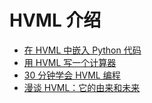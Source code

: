 # HVML 介绍

- [在 HVML 中嵌入 Python 代码](embed-python-in-hvml-program-zh.md)
- [用 HVML 写一个计算器](write-a-calculator-by-using-hvml-step-by-step-zh.md)
- [30 分钟学会 HVML 编程](learn-hvml-programming-in-30-minutes-zh.md)
- [漫谈 HVML：它的由来和未来](a-brief-introduction-to-hvml-zh.md)

